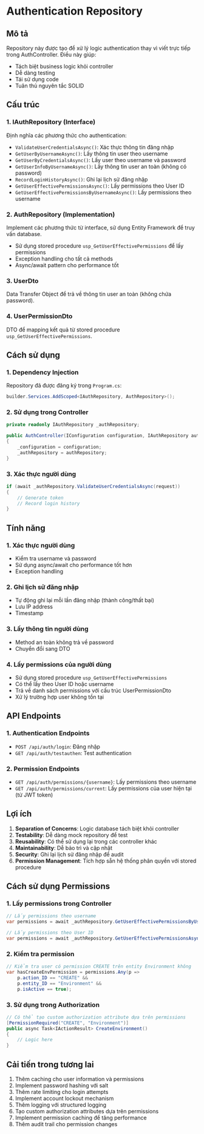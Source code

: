 # Authentication Repository

## Mô tả
Repository này được tạo để xử lý logic authentication thay vì viết trực tiếp trong AuthController. Điều này giúp:
- Tách biệt business logic khỏi controller
- Dễ dàng testing
- Tái sử dụng code
- Tuân thủ nguyên tắc SOLID

## Cấu trúc

### 1. IAuthRepository (Interface)
Định nghĩa các phương thức cho authentication:
- `ValidateUserCredentialsAsync()`: Xác thực thông tin đăng nhập
- `GetUserByUsernameAsync()`: Lấy thông tin user theo username
- `GetUserByCredentialsAsync()`: Lấy user theo username và password
- `GetUserInfoByUsernameAsync()`: Lấy thông tin user an toàn (không có password)
- `RecordLoginHistoryAsync()`: Ghi lại lịch sử đăng nhập
- `GetUserEffectivePermissionsAsync()`: Lấy permissions theo User ID
- `GetUserEffectivePermissionsByUsernameAsync()`: Lấy permissions theo username

### 2. AuthRepository (Implementation)
Implement các phương thức từ interface, sử dụng Entity Framework để truy vấn database.
- Sử dụng stored procedure `usp_GetUserEffectivePermissions` để lấy permissions
- Exception handling cho tất cả methods
- Async/await pattern cho performance tốt

### 3. UserDto
Data Transfer Object để trả về thông tin user an toàn (không chứa password).

### 4. UserPermissionDto
DTO để mapping kết quả từ stored procedure `usp_GetUserEffectivePermissions`.

## Cách sử dụng

### 1. Dependency Injection
Repository đã được đăng ký trong `Program.cs`:
```csharp
builder.Services.AddScoped<IAuthRepository, AuthRepository>();
```

### 2. Sử dụng trong Controller
```csharp
private readonly IAuthRepository _authRepository;

public AuthController(IConfiguration configuration, IAuthRepository authRepository)
{
    _configuration = configuration;
    _authRepository = authRepository;
}
```

### 3. Xác thực người dùng
```csharp
if (await _authRepository.ValidateUserCredentialsAsync(request))
{
    // Generate token
    // Record login history
}
```

## Tính năng

### 1. Xác thực người dùng
- Kiểm tra username và password
- Sử dụng async/await cho performance tốt hơn
- Exception handling

### 2. Ghi lịch sử đăng nhập
- Tự động ghi lại mỗi lần đăng nhập (thành công/thất bại)
- Lưu IP address
- Timestamp

### 3. Lấy thông tin người dùng
- Method an toàn không trả về password
- Chuyển đổi sang DTO

### 4. Lấy permissions của người dùng
- Sử dụng stored procedure `usp_GetUserEffectivePermissions`
- Có thể lấy theo User ID hoặc username
- Trả về danh sách permissions với cấu trúc UserPermissionDto
- Xử lý trường hợp user không tồn tại

## API Endpoints

### 1. Authentication Endpoints
- `POST /api/auth/login`: Đăng nhập
- `GET /api/auth/testauthen`: Test authentication

### 2. Permission Endpoints  
- `GET /api/auth/permissions/{username}`: Lấy permissions theo username
- `GET /api/auth/permissions/current`: Lấy permissions của user hiện tại (từ JWT token)

## Lợi ích

1. **Separation of Concerns**: Logic database tách biệt khỏi controller
2. **Testability**: Dễ dàng mock repository để test
3. **Reusability**: Có thể sử dụng lại trong các controller khác
4. **Maintainability**: Dễ bảo trì và cập nhật
5. **Security**: Ghi lại lịch sử đăng nhập để audit
6. **Permission Management**: Tích hợp sẵn hệ thống phân quyền với stored procedure

## Cách sử dụng Permissions

### 1. Lấy permissions trong Controller
```csharp
// Lấy permissions theo username
var permissions = await _authRepository.GetUserEffectivePermissionsByUsernameAsync("username");

// Lấy permissions theo User ID  
var permissions = await _authRepository.GetUserEffectivePermissionsAsync(userId);
```

### 2. Kiểm tra permission
```csharp
// Kiểm tra user có permission CREATE trên entity Environment không
var hasCreateEnvPermission = permissions.Any(p => 
    p.action_ID == "CREATE" && 
    p.entity_ID == "Environment" && 
    p.isActive == true);
```

### 3. Sử dụng trong Authorization
```csharp
// Có thể tạo custom authorization attribute dựa trên permissions
[PermissionRequired("CREATE", "Environment")]
public async Task<IActionResult> CreateEnvironment()
{
    // Logic here
}
```

## Cải tiến trong tương lai

1. Thêm caching cho user information và permissions
2. Implement password hashing với salt
3. Thêm rate limiting cho login attempts
4. Implement account lockout mechanism
5. Thêm logging với structured logging
6. Tạo custom authorization attributes dựa trên permissions
7. Implement permission caching để tăng performance
8. Thêm audit trail cho permission changes
